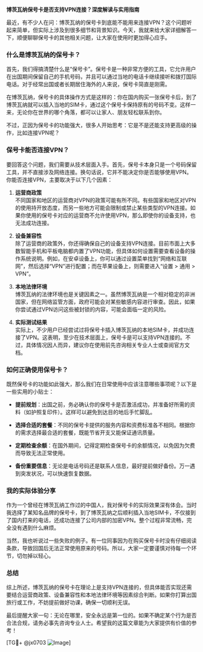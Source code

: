 **博茨瓦纳保号卡是否支持VPN连接？深度解读与实用指南**

最近，有不少人在问：博茨瓦纳的保号卡到底能不能用来连接VPN？这个问题听起来简单，但实际上涉及到很多细节和背景知识。今天，我就来给大家详细解答一下，顺便聊聊保号卡的其他相关问题，让大家在使用时更加得心应手。

### 什么是博茨瓦纳的保号卡？

首先，我们得搞清楚什么是“保号卡”。保号卡是一种非常方便的工具，它允许用户在出国期间保留自己的手机号码，并且可以通过当地的电话卡继续接听和拨打国际电话。对于经常出国或者长期居住海外的人来说，保号卡简直是刚需。

在博茨瓦纳，保号卡的具体操作方式是这样的：你在国内购买一张保号卡后，到了博茨瓦纳就可以插入当地的SIM卡，通过这个保号卡保持原有的号码不变。这样一来，无论你在世界的哪个角落，都可以让家人、朋友轻松联系到你。

不过，正因为保号卡的功能强大，很多人开始思考：它是不是还能支持更高级的操作，比如连接VPN呢？

### 保号卡能否连接VPN？

要回答这个问题，我们需要从技术层面入手。首先，保号卡本身只是一个号码保留工具，并不直接涉及网络连接。换句话说，它并不能决定你是否能够使用VPN。你能否连接VPN，主要取决于以下几个因素：

1. **运营商政策**  
   不同国家和地区的运营商对VPN的政策可能有所不同。有些国家和地区对VPN的使用持开放态度，而另一些地方可能会限制或禁止某些类型的VPN连接。如果你使用的保号卡对应的运营商不允许使用VPN，那么即使你的设备支持，也无法成功连接。

2. **设备兼容性**  
   除了运营商的政策外，你还得确保自己的设备支持VPN连接。目前市面上大多数智能手机和平板电脑都内置了VPN功能，但具体如何设置需要查看设备的操作系统说明。例如，在安卓设备上，你可以通过设置菜单找到“网络和互联网”，然后选择“VPN”进行配置；而在苹果设备上，则需要进入“设置 > 通用 > VPN”。

3. **本地法律环境**  
   博茨瓦纳的法律环境也是关键因素之一。虽然博茨瓦纳是一个相对稳定的非洲国家，但在网络监管方面，政府可能会对某些敏感内容进行审查。因此，如果你尝试通过VPN访问这些被封锁的内容，可能会面临一定的风险。

4. **实际测试结果**  
   实际上，不少用户已经尝试过将保号卡插入博茨瓦纳的本地SIM卡，并成功连接了VPN。这表明，至少在技术层面上，保号卡是可以支持VPN连接的。不过，具体情况因人而异，建议你在使用前先咨询相关专业人士或查阅官方文档。

### 如何正确使用保号卡？

既然保号卡的功能如此强大，那么我们在日常使用中应该注意哪些事项呢？以下是一些实用的小贴士：

- **提前规划**：出国之前，务必确认你的保号卡是否激活成功，并准备好所需的资料（如护照复印件）。这样可以避免到达目的地后手忙脚乱。
  
- **选择合适的套餐**：不同的保号卡提供的服务内容和资费标准各不相同。根据你的需求选择最合适的套餐，既能节省开支又能保证通讯质量。

- **定期检查余额**：在国外期间，记得定期检查保号卡的余额情况，以免因为欠费而导致无法正常使用。

- **备份重要信息**：无论是电话号码还是联系人信息，最好提前做好备份。万一遇到突发状况，可以快速恢复数据。

### 我的实际体验分享

作为一个曾经在博茨瓦纳工作过的中国人，我对保号卡的实际效果深有体会。当时我选择了某知名品牌的保号卡，到了博茨瓦纳之后顺利插入当地SIM卡，不仅接到了国内打来的电话，还成功连接了公司内部的加密VPN。整个过程非常流畅，完全没有遇到什么麻烦。

当然，我也听说过一些失败的例子。有一位同事因为在购买保号卡时没有仔细阅读条款，导致回国后无法正常使用原来的号码。所以，大家一定要谨慎对待每一个环节，切勿掉以轻心。

### 总结

综上所述，博茨瓦纳的保号卡在理论上是支持VPN连接的，但具体能否实现还需要结合运营商政策、设备兼容性和本地法律环境等因素综合判断。如果你打算出国旅行或工作，不妨提前做好功课，确保一切顺利无误。

最后提醒大家一句：无论在哪里，安全永远是第一位的。如果不确定某个行为是否合法合规，请务必事先咨询专业人士。希望我的这篇文章能为大家提供有价值的参考！

[TG💪+ @jx0703 ![Image](https://github.com/user-attachments/assets/dbca1d08-cadb-493c-b0ec-ad6f7a83f270)]
